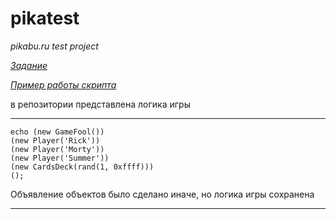 # pikatest
*pikabu.ru test project*

[*Задание*](https://pikabu.ru/page/interview/backend/06-2020/cards-game-fool.php)

[*Пример работы скрипта*](https://yulchurin.com/pikabu/)


в репозитории представлена логика игры
***
```
echo (new GameFool())
(new Player('Rick'))
(new Player('Morty'))
(new Player('Summer'))
(new CardsDeck(rand(1, 0xffff)))
();
```
Объявление объектов было сделано иначе, но логика игры сохранена
***
